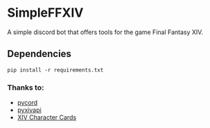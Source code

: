 # SimpleFFXIV
A simple discord bot that offers tools for the game Final Fantasy XIV.

## Dependencies
`pip install -r requirements.txt`

### Thanks to:
- [pycord](https://github.com/Pycord-Development/pycord)
- [pyxivapi](https://github.com/xivapi/xivapi-py)
- [XIV Character Cards](https://github.com/ArcaneDisgea/XIV-Character-Cards)
